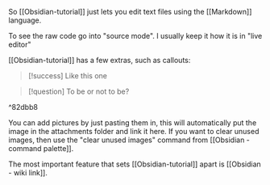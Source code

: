 So [[Obsidian-tutorial]] just lets you edit text files using the [[Markdown]] language.

To see the raw code go into "source mode". I usually keep it how it is in "live editor"

[[Obsidian-tutorial]] has a few extras, such as callouts:

> [!success] 
> Like this one

> [!question] 
> To be or not to be?

^82dbb8

You can add pictures by just pasting them in, this will automatically put the image in the attachments folder and link it here. If you want to clear unused images, then use the "clear unused images" command from [[Obsidian - command palette]].

The most important feature that sets [[Obsidian-tutorial]] apart is [[Obsidian - wiki link]].

